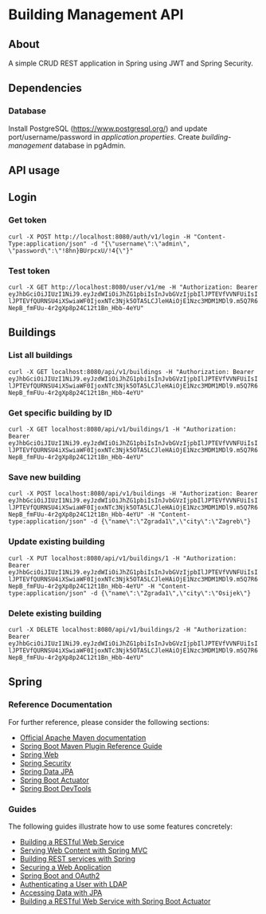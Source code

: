 # Building Management API

## About

A simple CRUD REST application in Spring using JWT and Spring Security.

## Dependencies

### Database

Install PostgreSQL (https://www.postgresql.org/) and update port/username/password in _application.properties_. Create _building-management_ database in pgAdmin.

## API usage

## Login

### Get token
```curl -X POST http://localhost:8080/auth/v1/login -H "Content-Type:application/json" -d "{\"username\":\"admin\", \"password\":\"!8hn}BUrpcxU/!4{\"}"```

### Test token
```curl -X GET http://localhost:8080/user/v1/me -H "Authorization: Bearer eyJhbGciOiJIUzI1NiJ9.eyJzdWIiOiJhZG1pbiIsInJvbGVzIjpbIlJPTEVfVVNFUiIsIlJPTEVfQURNSU4iXSwiaWF0IjoxNTc3Njk5OTA5LCJleHAiOjE1Nzc3MDM1MDl9.m5Q7R6NepB_fmFUu-4r2gXp8p24C12t1Bn_Hbb-4eYU"```

## Buildings

### List all buildings
```curl -X GET localhost:8080/api/v1/buildings -H "Authorization: Bearer eyJhbGciOiJIUzI1NiJ9.eyJzdWIiOiJhZG1pbiIsInJvbGVzIjpbIlJPTEVfVVNFUiIsIlJPTEVfQURNSU4iXSwiaWF0IjoxNTc3Njk5OTA5LCJleHAiOjE1Nzc3MDM1MDl9.m5Q7R6NepB_fmFUu-4r2gXp8p24C12t1Bn_Hbb-4eYU"```
### Get specific building by ID
```curl -X GET localhost:8080/api/v1/buildings/1 -H "Authorization: Bearer eyJhbGciOiJIUzI1NiJ9.eyJzdWIiOiJhZG1pbiIsInJvbGVzIjpbIlJPTEVfVVNFUiIsIlJPTEVfQURNSU4iXSwiaWF0IjoxNTc3Njk5OTA5LCJleHAiOjE1Nzc3MDM1MDl9.m5Q7R6NepB_fmFUu-4r2gXp8p24C12t1Bn_Hbb-4eYU"```
### Save new building
```curl -X POST localhost:8080/api/v1/buildings -H "Authorization: Bearer eyJhbGciOiJIUzI1NiJ9.eyJzdWIiOiJhZG1pbiIsInJvbGVzIjpbIlJPTEVfVVNFUiIsIlJPTEVfQURNSU4iXSwiaWF0IjoxNTc3Njk5OTA5LCJleHAiOjE1Nzc3MDM1MDl9.m5Q7R6NepB_fmFUu-4r2gXp8p24C12t1Bn_Hbb-4eYU" -H "Content-type:application/json" -d {\"name\":\"Zgrada1\",\"city\":\"Zagreb\"}```
### Update existing building
```curl -X PUT localhost:8080/api/v1/buildings/1 -H "Authorization: Bearer eyJhbGciOiJIUzI1NiJ9.eyJzdWIiOiJhZG1pbiIsInJvbGVzIjpbIlJPTEVfVVNFUiIsIlJPTEVfQURNSU4iXSwiaWF0IjoxNTc3Njk5OTA5LCJleHAiOjE1Nzc3MDM1MDl9.m5Q7R6NepB_fmFUu-4r2gXp8p24C12t1Bn_Hbb-4eYU" -H "Content-type:application/json" -d {\"name\":\"Zgrada1\",\"city\":\"Osijek\"}```
### Delete existing building
```curl -X DELETE localhost:8080/api/v1/buildings/2 -H "Authorization: Bearer eyJhbGciOiJIUzI1NiJ9.eyJzdWIiOiJhZG1pbiIsInJvbGVzIjpbIlJPTEVfVVNFUiIsIlJPTEVfQURNSU4iXSwiaWF0IjoxNTc3Njk5OTA5LCJleHAiOjE1Nzc3MDM1MDl9.m5Q7R6NepB_fmFUu-4r2gXp8p24C12t1Bn_Hbb-4eYU"```

## Spring

### Reference Documentation
For further reference, please consider the following sections:

* [Official Apache Maven documentation](https://maven.apache.org/guides/index.html)
* [Spring Boot Maven Plugin Reference Guide](https://docs.spring.io/spring-boot/docs/2.2.2.RELEASE/maven-plugin/)
* [Spring Web](https://docs.spring.io/spring-boot/docs/2.2.2.RELEASE/reference/htmlsingle/#boot-features-developing-web-applications)
* [Spring Security](https://docs.spring.io/spring-boot/docs/2.2.2.RELEASE/reference/htmlsingle/#boot-features-security)
* [Spring Data JPA](https://docs.spring.io/spring-boot/docs/2.2.2.RELEASE/reference/htmlsingle/#boot-features-jpa-and-spring-data)
* [Spring Boot Actuator](https://docs.spring.io/spring-boot/docs/2.2.2.RELEASE/reference/htmlsingle/#production-ready)
* [Spring Boot DevTools](https://docs.spring.io/spring-boot/docs/2.2.2.RELEASE/reference/htmlsingle/#using-boot-devtools)

### Guides
The following guides illustrate how to use some features concretely:

* [Building a RESTful Web Service](https://spring.io/guides/gs/rest-service/)
* [Serving Web Content with Spring MVC](https://spring.io/guides/gs/serving-web-content/)
* [Building REST services with Spring](https://spring.io/guides/tutorials/bookmarks/)
* [Securing a Web Application](https://spring.io/guides/gs/securing-web/)
* [Spring Boot and OAuth2](https://spring.io/guides/tutorials/spring-boot-oauth2/)
* [Authenticating a User with LDAP](https://spring.io/guides/gs/authenticating-ldap/)
* [Accessing Data with JPA](https://spring.io/guides/gs/accessing-data-jpa/)
* [Building a RESTful Web Service with Spring Boot Actuator](https://spring.io/guides/gs/actuator-service/)
